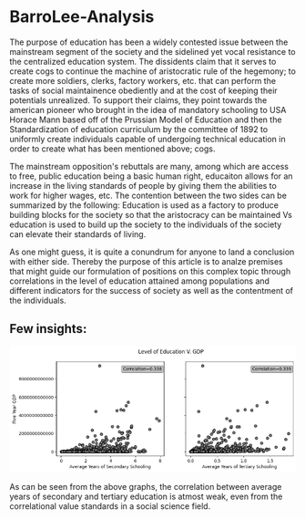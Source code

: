 # BarroLee-Analysis

The purpose of education has been a widely contested issue between the mainstream segment of the society and the sidelined yet vocal resistance to the centralized education system. The dissidents claim that it serves to create cogs to continue the machine of aristocratic rule of the hegemony; to create more soldiers, clerks, factory workers, etc. that can perform the tasks of social maintainence obediently and at the cost of keeping their potentials unrealized. To support their claims, they point towards the american pioneer who brought in the idea of mandatory schooling to USA Horace Mann based off of the Prussian Model of Education and then the Standardization of education curriculum by the committee of 1892 to uniformly create individuals capable of undergoing technical education in order to create what has been mentioned above; cogs.

The mainstream opposition's rebuttals are many, among which are access to free, public education being a basic human right, educaiton allows for an increase in the living standards of people by giving them the abilities to work for higher wages, etc. The contention between the two sides can be summarized by the following: Education is used as a factory to produce building blocks for the society so that the aristocracy can be maintained Vs education is used to build up the society to the individuals of the society can elevate their standards of living.

As one might guess, it is quite a conundrum for anyone to land a conclusion with either side. Thereby the purpose of this article is to analze premises that might guide our formulation of positions on this complex topic through correlations in the level of education attained among populations and different indicators for the success of society as well as the contentment of the individuals.

## Few insights:
![Average level of education Vs. GDP](https://github.com/Hammad-AlQuraishi/BarroLee-Analysis/blob/main/level%20of%20education%20Vs%20GDP.png?raw=true)

As can be seen from the above graphs, the correlation between average years of secondary and tertiary education is atmost weak, even from the correlational value standards in a social science field.
